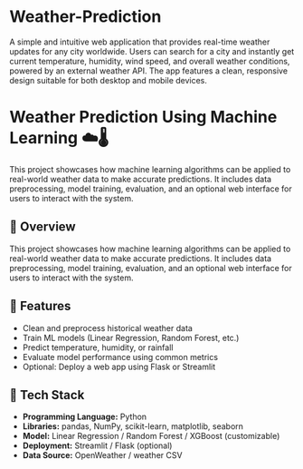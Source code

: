# Weather-Prediction
A simple and intuitive web application that provides real-time weather updates for any city worldwide. Users can search for a city and instantly get current temperature, humidity, wind speed, and overall weather conditions, powered by an external weather API. The app features a clean, responsive design suitable for both desktop and mobile devices.

# Weather Prediction Using Machine Learning ☁️🌡️

This project showcases how machine learning algorithms can be applied to real-world weather data to make accurate predictions. It includes data preprocessing, model training, evaluation, and an optional web interface for users to interact with the system.


## 🚀 Overview

This project showcases how machine learning algorithms can be applied to real-world weather data to make accurate predictions. It includes data preprocessing, model training, evaluation, and an optional web interface for users to interact with the system.

## 📌 Features

- Clean and preprocess historical weather data
- Train ML models (Linear Regression, Random Forest, etc.)
- Predict temperature, humidity, or rainfall
- Evaluate model performance using common metrics
- Optional: Deploy a web app using Flask or Streamlit


## 🧠 Tech Stack

- **Programming Language:** Python
- **Libraries:** pandas, NumPy, scikit-learn, matplotlib, seaborn
- **Model:** Linear Regression / Random Forest / XGBoost (customizable)
- **Deployment:** Streamlit / Flask (optional)
- **Data Source:**   OpenWeather / weather CSV

